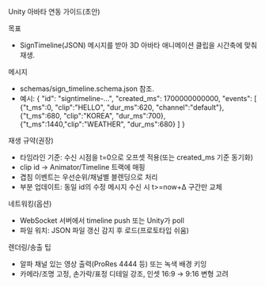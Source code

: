 Unity 아바타 연동 가이드(초안)

목표
- SignTimeline(JSON) 메시지를 받아 3D 아바타 애니메이션 클립을 시간축에 맞춰 재생.

메시지
- schemas/sign_timeline.schema.json 참조.
- 예시:
  {
    "id": "signtimeline-...",
    "created_ms": 1700000000000,
    "events": [
      {"t_ms":0,   "clip":"HELLO",   "dur_ms":620, "channel":"default"},
      {"t_ms":680, "clip":"KOREA",   "dur_ms":700},
      {"t_ms":1440,"clip":"WEATHER", "dur_ms":680}
    ]
  }

재생 규약(권장)
- 타임라인 기준: 수신 시점을 t=0으로 오프셋 적용(또는 created_ms 기준 동기화)
- clip id → Animator/Timeline 트랙에 매핑
- 겹침 이벤트는 우선순위/채널별 블렌딩으로 처리
- 부분 업데이트: 동일 id의 수정 메시지 수신 시 t>=now+Δ 구간만 교체

네트워킹(옵션)
- WebSocket 서버에서 timeline push 또는 Unity가 poll
- 파일 워치: JSON 파일 갱신 감지 후 로드(프로토타입 쉬움)

렌더링/송출 팁
- 알파 채널 있는 영상 출력(ProRes 4444 등) 또는 녹색 배경 키잉
- 카메라/조명 고정, 손가락/표정 디테일 강조, 인셋 16:9 → 9:16 변형 고려

